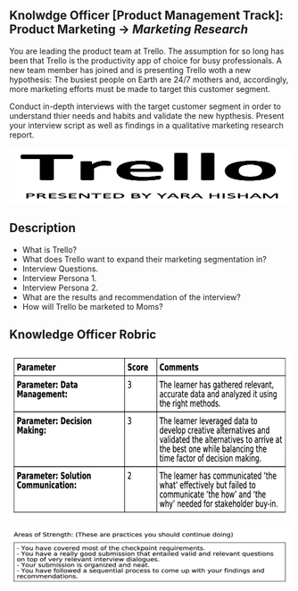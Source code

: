 ## Knolwdge Officer [Product Management Track]: Product Marketing -> _Marketing Research_
You are leading the product team at Trello. The assumption for so long has been that Trello is the productivity app of choice for busy professionals. A new team member has joined and is presenting Trello woth a new hypothesis: The busiest people on Earth are 24/7 mothers and, accordingly, more marketing efforts must be made to target this customer segment. 

Conduct in-depth interviews with the target customer segment in order to understand thier needs and habits and validate the new  hypthesis. Present your interview script as well as findings in a qualitative marketing research report.

<p align="center">
<img src= "https://github.com/yarahisham/Trello_CaseStudy-Marketing_Research/blob/main/Images/Screen%20Shot%202021-04-27%20at%207.01.54%20PM.jpg" alt="alt text" width="700" height="100" >
</p>

## Description
- What is Trello?
- What does Trello want to expand their marketing segmentation in?
- Interview Questions.
- Interview Persona 1.
- Interview Persona 2.
- What are the results and recommendation of the interview?
- How will Trello be marketed to Moms?

## Knowledge Officer Robric
<p align="center">
<img src="https://github.com/yarahisham/Trello_CaseStudy-Marketing_Research/blob/main/Images/Screen%20Shot%202021-04-27%20at%207.02.15%20PM.jpg" alt="alt text" width="700" height="300" >
</p>

<p align="center">
<img src="https://github.com/yarahisham/Trello_CaseStudy-Marketing_Research/blob/main/Images/Screen%20Shot%202021-04-27%20at%207.02.21%20PM.jpg" alt="alt text" width="700" height="100" >
</p>
